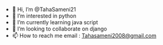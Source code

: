 - 👋 Hi, I’m @TahaSameni21
- 👀 I’m interested in python
- 🌱 I’m currently learning java script
- 💞️ I’m looking to collaborate on django
- 📫 How to reach me email : Tahasameni2008@gmail.com

<!---
TahaSameni21/TahaSameni21 is a ✨ special ✨ repository because its `README.md` (this file) appears on your GitHub profile.
You can click the Preview link to take a look at your changes.
--->
